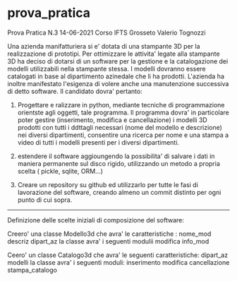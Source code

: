 # prova_pratica
Prova Pratica N.3 14-06-2021 Corso IFTS Grosseto
Valerio Tognozzi

Una azienda manifatturiera si e' dotata di una stampante 3D per la realizzazione di prototipi. Per ottimizzare le attivita' legate alla stampante 3D ha deciso di dotarsi di un software per la gestione e la catalogazione dei modelli utilizzabili nella stampante stessa. I modelli dovranno essere catalogati in base al dipartimento azinedale che li ha prodotti.
L'azienda ha inoltre manifestato l'esigenza di volere anche una manutenzione successiva di detto software.
Il candidato dovra' pertanto:

1. Progettare e ralizzare in python, mediante tecniche di programmazione orientste agli oggetti, tale programma. Il programma dovra' in particolare poter gestire (inserimento, modifica e cancellazione) i modelli 3D prodotti con tutti i ddttagli necessari (nome del modello e descrizione) nei diversi dipartimenti, consentire una ricerca per nome e una stampa a video di tutti i modelli presenti per i diversi dipartimenti.

2. estendere il software aggioungendo la possibilita' di salvare i dati in maniera permanente sul disco rigido, utilizzando un metodo a propria scelta ( pickle, sqlite, ORM...)

3. Creare un repository su github ed utilizzarlo per tutte le fasi di lavorazione del software, creando almeno un commit distinto per ogni punto di cui sopra.

----------------------------------------

Definizione delle scelte iniziali di composizione del software:

Creero' una classe Modello3d che avra' le caratteristiche : 
	nome_mod
	descriz
	dipart_az
la classe avra' i seguenti modulii
	modifica
	info_mod

Ceero' un classe Catalogo3d che avra' le seguenti caratteristiche:
	dipart_az
	modelli
la classe avra' i seguenti moduli:
	inserimento 
	modifica
	cancellazione
	stampa_catalogo


	
